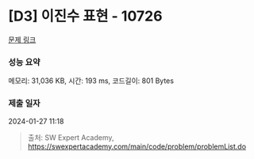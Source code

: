 # [D3] 이진수 표현 - 10726 

[문제 링크](https://swexpertacademy.com/main/code/problem/problemDetail.do?contestProbId=AXRSXf_a9qsDFAXS) 

### 성능 요약

메모리: 31,036 KB, 시간: 193 ms, 코드길이: 801 Bytes

### 제출 일자

2024-01-27 11:18



> 출처: SW Expert Academy, https://swexpertacademy.com/main/code/problem/problemList.do
